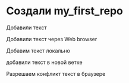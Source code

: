 # Cоздали my_first_repo

Добавили текст

Добавили текст через Web browser


Добавим текст локально

добавили текст в новой ветке

Разрешаем конфликт текст в браузере
